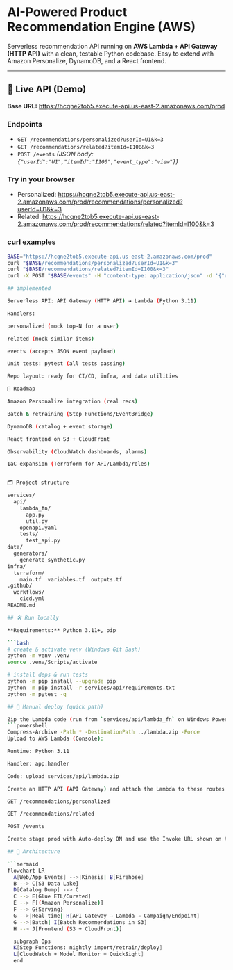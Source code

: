 # AI-Powered Product Recommendation Engine (AWS)

Serverless recommendation API running on **AWS Lambda + API Gateway (HTTP API)** with a clean, testable Python codebase. Easy to extend with Amazon Personalize, DynamoDB, and a React frontend.

---

## 🚀 Live API (Demo)

**Base URL:** https://hcqne2tob5.execute-api.us-east-2.amazonaws.com/prod

### Endpoints
- `GET /recommendations/personalized?userId=U1&k=3`
- `GET /recommendations/related?itemId=I100&k=3`
- `POST /events`  _(JSON body: `{"userId":"U1","itemId":"I100","event_type":"view"}`)_

### Try in your browser
- Personalized: https://hcqne2tob5.execute-api.us-east-2.amazonaws.com/prod/recommendations/personalized?userId=U1&k=3  
- Related: https://hcqne2tob5.execute-api.us-east-2.amazonaws.com/prod/recommendations/related?itemId=I100&k=3

### curl examples
```bash
BASE="https://hcqne2tob5.execute-api.us-east-2.amazonaws.com/prod"
curl "$BASE/recommendations/personalized?userId=U1&k=3"
curl "$BASE/recommendations/related?itemId=I100&k=3"
curl -X POST "$BASE/events" -H "content-type: application/json" -d '{"userId":"U1","itemId":"I100","event_type":"view"}'

## implemented

Serverless API: API Gateway (HTTP API) → Lambda (Python 3.11)

Handlers:

personalized (mock top-N for a user)

related (mock similar items)

events (accepts JSON event payload)

Unit tests: pytest (all tests passing)

Repo layout: ready for CI/CD, infra, and data utilities

🧭 Roadmap 

Amazon Personalize integration (real recs)

Batch & retraining (Step Functions/EventBridge)

DynamoDB (catalog + event storage)

React frontend on S3 + CloudFront

Observability (CloudWatch dashboards, alarms)

IaC expansion (Terraform for API/Lambda/roles)


🗂 Project structure

services/
  api/
    lambda_fn/
      app.py
      util.py
    openapi.yaml
    tests/
      test_api.py
data/
  generators/
    generate_synthetic.py
infra/
  terraform/
    main.tf  variables.tf  outputs.tf
.github/
  workflows/
    cicd.yml
README.md

## 🛠 Run locally

**Requirements:** Python 3.11+, pip

```bash
# create & activate venv (Windows Git Bash)
python -m venv .venv             
source .venv/Scripts/activate

# install deps & run tests
python -m pip install --upgrade pip
python -m pip install -r services/api/requirements.txt
python -m pytest -q

## 🚢 Manual deploy (quick path)

Zip the Lambda code (run from `services/api/lambda_fn` on Windows PowerShell):
```powershell
Compress-Archive -Path * -DestinationPath ../lambda.zip -Force
Upload to AWS Lambda (Console):

Runtime: Python 3.11

Handler: app.handler

Code: upload services/api/lambda.zip

Create an HTTP API (API Gateway) and attach the Lambda to these routes:

GET /recommendations/personalized

GET /recommendations/related

POST /events

Create stage prod with Auto-deploy ON and use the Invoke URL shown on the stage page.

## 🧱 Architecture

```mermaid
flowchart LR
  A[Web/App Events] -->|Kinesis| B[Firehose]
  B --> C[S3 Data Lake]
  D[Catalog Dump] --> C
  C --> E[Glue ETL/Curated]
  E --> F[(Amazon Personalize)]
  F --> G{Serving}
  G -->|Real-time| H[API Gateway → Lambda → Campaign/Endpoint]
  G -->|Batch| I[Batch Recommendations in S3]
  H --> J[Frontend (S3 + CloudFront)]

  subgraph Ops
  K[Step Functions: nightly import/retrain/deploy]
  L[CloudWatch + Model Monitor + QuickSight]
  end



